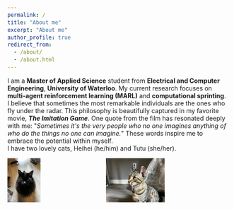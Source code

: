 ```yaml
---
permalink: /
title: "About me"
excerpt: "About me"
author_profile: true
redirect_from: 
  - /about/
  - /about.html
---
```


I am a <b>Master of Applied Science</b> student from <b>Electrical and Computer Engineering</b>, <b>University of Waterloo</b>. My current research focuses on <b>multi-agent reinforcement learning (MARL)</b> and <b>computational sprinting</b>.<br>
I believe that sometimes the most remarkable individuals are the ones who fly under the radar. This philosophy is beautifully captured in my favorite movie, <b><i>The Imitation Game</i></b>. One quote from the film has resonated deeply with me: "<i>Sometimes it's the very people who no one imagines anything of who do the things no one can imagine.</i>" These words inspire me to embrace the potential within myself.<br>
I have two lovely cats, Heihei (he/him) and Tutu (she/her).
<div class="row">
    <div class="column">
        <img src='/images/heihei.png' style="width: auto; height: 100px;">
    </div>
    <div class="column">
        <img src='/images/tutu.png' style="width: auto; height: 100px;">
    </div>
</div>
<style>
    .row {
        display: flex; /* Use flexbox to align items in a row */
        justify-content: space-between; /* Space items evenly within the container */
    }

    .column {
        flex: 0 0 25%; /* Set a fixed width of 25% for each column */
        text-align: center; /* Center the content horizontally */
    }

    .column img {
        width: 100%; /* Make sure the image takes up 100% of the column width */
        height: auto; /* Maintain the aspect ratio of the image */
    }
</style>


